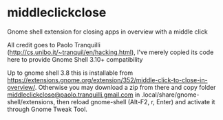 middleclickclose
================

Gnome shell extension for closing apps in overview with a middle click

All credit goes to Paolo Tranquilli (http://cs.unibo.it/~tranquil/en/hacking.html), I've merely copied its code here to provide Gnome Shell 3.10+ compatibility

Up to gnome shell 3.8 this is installable from https://extensions.gnome.org/extension/352/middle-click-to-close-in-overview/. Otherwise you may download a zip from there and copy folder middleclickclose@paolo.tranquilli.gmail.com in .local/share/gnome-shell/extensions, then reload gnome-shell (Alt-F2, r, Enter) and activate it through Gnome Tweak Tool.
